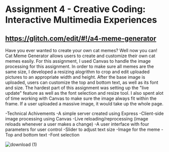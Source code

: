 Assignment 4 - Creative Coding: Interactive Multimedia Experiences
====

## https://glitch.com/edit/#!/a4-meme-generator

Have you ever wanted to create your own cat memes? Well now you can! Cat Meme Generator allows users to create and customize their own cat memes easily. 
For this assignment, I used Canvas to handle the image processing for this assignment. In order to make sure all memes are the same size, I developed a resizing alogrithm to crop and edit uploaded pictures to an appropriate width and height. After the base image is uploaded, users can customize the top and bottom text, as well as its font and size. The hardest part of this assignment was setting up the "live update" feature as well as the font selection and resize tool. I also spent alot of time working with Canvas to make sure the image always fit within the frame. If a user uploaded a massive image, it would take up the whole page.

-Technical Achivements
  -A simple server created using Express
  -Client-side image processing using Canvas
  -Live reloading/reprocessing (image reloads whenever a user makes a change)
  -A user interface with four parameters for user control
    -Slider to adjust text size
    -Image for the meme
    -Top and bottom text
    -Font selection


![download (1)](https://user-images.githubusercontent.com/39784006/193842787-c22ea8b7-142c-431a-a5e4-45f6f60a109d.png)

